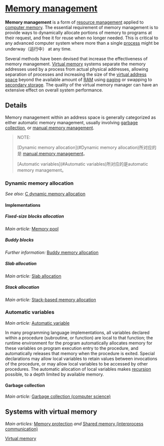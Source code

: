 # [Memory management](https://en.wikipedia.org/wiki/Memory_management)



**Memory management** is a form of [resource management](https://en.wikipedia.org/wiki/Resource_management_(computing)) applied to [computer memory](https://en.wikipedia.org/wiki/Computer_memory). The essential requirement of memory management is to provide ways to dynamically allocate portions of memory to programs at their request, and free it for reuse when no longer needed. This is critical to any advanced computer system where more than a single [process](https://en.wikipedia.org/wiki/Process_(computing)) might be underway（运行中） at any time. 

Several methods have been devised that increase the effectiveness of memory management. [Virtual memory](https://en.wikipedia.org/wiki/Virtual_memory) systems separate the memory addresses used by a process from actual physical addresses, allowing separation of processes and increasing the size of the [virtual address space](https://en.wikipedia.org/wiki/Virtual_address_space) beyond the available amount of [RAM](https://en.wikipedia.org/wiki/Random-access_memory) using [paging](https://en.wikipedia.org/wiki/Paging) or swapping to [secondary storage](https://en.wikipedia.org/wiki/Secondary_storage). The quality of the virtual memory manager can have an extensive effect on overall system performance.



## Details

Memory management within an address space is generally categorized as either automatic memory management, usually involving [garbage collection](https://en.wikipedia.org/wiki/Garbage_collection_(computer_science)), or [manual memory management](https://en.wikipedia.org/wiki/Manual_memory_management).

> NOTE: 
>
> [Dynamic memory allocation](#Dynamic memory allocation)所对应的是 [manual memory management](https://en.wikipedia.org/wiki/Manual_memory_management)。
>
> [Automatic variables](#Automatic variables)所对应的是automatic memory management。

### Dynamic memory allocation

*See also:* [C dynamic memory allocation](https://en.wikipedia.org/wiki/C_dynamic_memory_allocation)

#### Implementations

##### Fixed-size blocks allocation

*Main article:* [Memory pool](https://en.wikipedia.org/wiki/Memory_pool)

##### Buddy blocks

*Further information:* [Buddy memory allocation](https://en.wikipedia.org/wiki/Buddy_memory_allocation)

##### Slab allocation

*Main article:* [Slab allocation](https://en.wikipedia.org/wiki/Slab_allocation)

##### Stack allocation

*Main article:* [Stack-based memory allocation](https://en.wikipedia.org/wiki/Stack-based_memory_allocation)

### Automatic variables

*Main article:* [Automatic variable](https://en.wikipedia.org/wiki/Automatic_variable)

In many programming language implementations, all variables declared within a procedure (subroutine, or function) are local to that function; the runtime environment for the program automatically allocates memory for these variables on program execution entry to the procedure, and automatically releases that memory when the procedure is exited. Special declarations may allow local variables to retain values between invocations of the procedure, or may allow local variables to be accessed by other procedures. The automatic allocation of local variables makes [recursion](https://en.wikipedia.org/wiki/Recursion_(computer_science)) possible, to a depth limited by available memory.

#### Garbage collection

*Main article:* [Garbage collection (computer science)](https://en.wikipedia.org/wiki/Garbage_collection_(computer_science))



## Systems with virtual memory

*Main articles:* [Memory protection](https://en.wikipedia.org/wiki/Memory_protection) *and* [Shared memory (interprocess communication)](https://en.wikipedia.org/wiki/Shared_memory_(interprocess_communication))

[Virtual memory](https://en.wikipedia.org/wiki/Virtual_memory) 